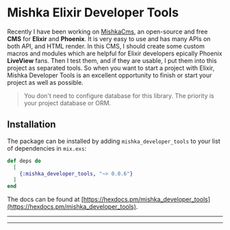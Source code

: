 # Mishka Elixir Developer Tools

Recently I have been working on [MishkaCms](https://github.com/mishka-group/mishka-cms), an open-source and free **CMS** for **Elixir** and **Phoenix**. It is very easy to use and has many APIs on both API, and HTML render. In this CMS, I should create some custom macros and modules which are helpful for Elixir developers epically Phoenix **LiveView** fans. Then I test them, and if they are usable, I put them into this project as separated tools.
So when you want to start a project with Elixir, Mishka Developer Tools is an excellent opportunity to finish or start your project as well as possible.

> You don't need to configure database for this library. The priority is your project database or ORM.

## Installation

The package can be installed by adding `mishka_developer_tools` to your list of dependencies in `mix.exs`:

```elixir
def deps do
  [
    {:mishka_developer_tools, "~> 0.0.6"}
  ]
end
```

The docs can be found at [https://hexdocs.pm/mishka_developer_tools](https://hexdocs.pm/mishka_developer_tools).

---
---
